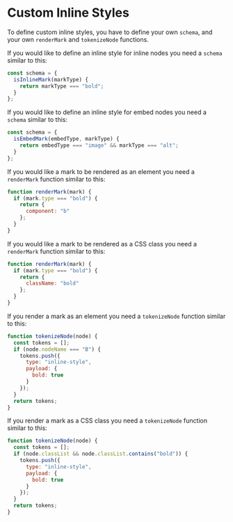 # Custom Inline Styles

To define custom inline styles, you have to define your own `schema`, and your own `renderMark` and `tokenizeNode` functions.

If you would like to define an inline style for inline nodes you need a `schema` similar to this:

```jsx
const schema = {
  isInlineMark(markType) {
    return markType === "bold";
  }
};
```

If you would like to define an inline style for embed nodes you need a `schema` similar to this:

```jsx
const schema = {
  isEmbedMark(embedType, markType) {
    return embedType === "image" && markType === "alt";
  }
};
```

If you would like a mark to be rendered as an element you need a `renderMark` function similar to this:

```jsx
function renderMark(mark) {
  if (mark.type === "bold") {
    return {
      component: "b"
    };
  }
}
```

If you would like a mark to be rendered as a CSS class you need a `renderMark` function similar to this:

```jsx
function renderMark(mark) {
  if (mark.type === "bold") {
    return {
      className: "bold"
    };
  }
}
```

If you render a mark as an element you need a `tokenizeNode` function similar to this:

```jsx
function tokenizeNode(node) {
  const tokens = [];
  if (node.nodeName === "B") {
    tokens.push({
      type: "inline-style",
      payload: {
        bold: true
      }
    });
  }
  return tokens;
}
```

If you render a mark as a CSS class you need a `tokenizeNode` function similar to this:

```jsx
function tokenizeNode(node) {
  const tokens = [];
  if (node.classList && node.classList.contains("bold")) {
    tokens.push({
      type: "inline-style",
      payload: {
        bold: true
      }
    });
  }
  return tokens;
}
```
